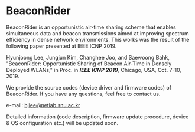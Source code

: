 # BeaconRider
BeaconRider is an opportunistic air-time sharing scheme that enables simultaneous data and beacon transmissions aimed at improving spectrum efficiency in dense network environments. This works was the result of the following paper presented at IEEE ICNP 2019.

Hyunjoong Lee, Jungjun Kim, Changhee Joo, and Saewoong Bahk, "BeaconRider: Opportunistic Sharing of Beacon Air-Time in Densely Deployed WLANs," in Proc. in ***IEEE ICNP 2019***, Chicago, USA, Oct. 7-10, 2019.

We provide the source codes (device driver and firmware codes) of BeaconRider. If you have any questions, feel free to contact us. 

e-mail: hjlee@netlab.snu.ac.kr 


Detailed information (code description, firmware update procedure, device & OS configuration etc.) will be updated soon. 
